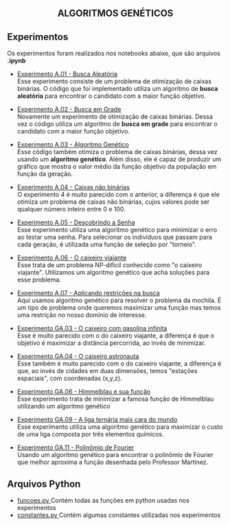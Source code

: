<h2 align="center"> ALGORITMOS GENÉTICOS </h2>

## Experimentos

Os experimentos foram realizados nos notebooks abaixo, que são arquivos **.ipynb** <br>
- <a href="https://github.com/Karl-Marcos/Redes_Neurais_1S23/blob/main/AlgoritmosGeneticos/experimento%20A.01%20-%20busca%20aleatoria.ipynb">Experimento A.01 - Busca Aleatória </a> <br>
Esse experimento consiste de um problema de otimização de caixas binárias. O código que foi implementado utiliza um algoritmo de **busca aleatória** para encontrar o candidato com a maior função objetivo.

- <a href="https://github.com/Karl-Marcos/Redes_Neurais_1S23/blob/main/AlgoritmosGeneticos/experimento%20A.02%20-%20busca%20em%20grade.ipynb">Experimento A.02 - Busca em Grade </a> <br>
Novamente um experimento de otimização de caixas binárias. Dessa vez o código utiliza um algoritmo de **busca em grade** para encontrar o candidato com a maior função objetivo.

- <a href="https://github.com/Karl-Marcos/Redes_Neurais_1S23/blob/main/AlgoritmosGeneticos/experimento%20A.03%20-%20algoritmo%20genetico.ipynb">Experimento A.03 - Algoritmo Genético </a> <br>
Esse código também otimiza o problema de caixas binárias, dessa vez usando um **algoritmo genético**. Além disso, ele é capaz de produzir um gráfico que mostra o valor médio da função objetivo da população em função da geração.

- <a href="https://github.com/Karl-Marcos/Redes_Neurais_1S23/blob/main/AlgoritmosGeneticos/experimento%20A.04%20-%20caixas%20nao-binarias.ipynb">Experimento A.04 - Caixas não binárias </a> <br>
O experimento 4 é muito parecido com o anterior, a diferença é que ele otimiza um problema de caixas não binárias, cujos valores pode ser qualquer número inteiro entre 0 e 100.

- <a href="https://github.com/Karl-Marcos/Redes_Neurais_1S23/blob/main/AlgoritmosGeneticos/experimento%20A.05%20-%20descobrindo%20a%20senha.ipynb">Experimento A.05 - Descobrindo a Senha </a> <br>
Esse experimento utiliza uma algoritmo genético para minimizar o erro ao testar uma senha. Para selecionar os indivíduos que passam para cada geração, é utilizada uma função de seleção por "torneio". 

- <a href="https://github.com/Karl-Marcos/Redes_Neurais_1S23/blob/main/AlgoritmosGeneticos/experimento%20A.06%20-%20o%20caixeiro%20viajante.ipynb">Experimento A.06 - O caixeiro viajante </a> <br>
Esse trata de um problema NP-difícil conhecido como "o caixeiro viajante". Utilizamos um algoritmo genético que acha soluções para esse problema. 

- <a href="https://github.com/Karl-Marcos/Redes_Neurais_1S23/blob/main/AlgoritmosGeneticos/experimento%20A.07%20-%20aplicando%20restricoes.ipynb">Experimento A.07 - Aplicando restrições na busca </a> <br>
Aqui usamos algoritmo genético para resolver o problema da mochila. É um tipo de problema onde queremos maximizar uma função mas temos uma restrição no nosso domínio de interesse.

- <a href="https://github.com/Karl-Marcos/Redes_Neurais_1S23/blob/main/AlgoritmosGeneticos/experimento%20GA.03%20-%20caixeiro%20com%20gasolina%20infinita.ipynb">Experimento GA.03 - O caixeiro com gasolina infinita </a> <br>
Esse é muito parecido com o do caixeiro viajante, a diferença é que o objetivo é maximizar a distância percorrida, ao invés de minimizar.

- <a href="https://github.com/Karl-Marcos/Redes_Neurais_1S23/blob/main/AlgoritmosGeneticos/experimento%20GA.04%20-%20caixeiro%20astronauta.ipynb">Experimento GA.04 - O caixeiro astronauta </a> <br>
Esse também é muito parecido com o do caixeiro viajante, a diferença é que, ao invés de cidades em duas dimensões, temos "estações espaciais", com coordenadas (x,y,z).

- <a href="https://github.com/Karl-Marcos/Redes_Neurais_1S23/blob/main/AlgoritmosGeneticos/experimento%20GA.06%20-%20Himmelblau%20e%20sua%20funcao.ipynb">Experimento GA.06 - Himmelblau e sua função </a> <br>
Esse experimento trata de minimizar a famosa função de Himmelblau utilizando um algoritmo genético

- <a href="https://github.com/Karl-Marcos/Redes_Neurais_1S23/blob/main/AlgoritmosGeneticos/experimento%20GA.09%20-%20liga%20ternaria%20mais%20cara.ipynb">Experimento GA.09 - A liga ternária mais cara do mundo </a> <br>
Esse experimento utiliza uma algoritmo genético para maximizar o custo de uma liga composta por três elementos químicos.

- <a href="https://github.com/Karl-Marcos/Redes_Neurais_1S23/blob/main/AlgoritmosGeneticos/experimento%20GA.11%20-%20experimento%20que%20eu%20escolhi.ipynb" >Experimento GA.11 - Polinômio de Fourier </a> <br>
Usando um algoritmo genético para encontrar o polinômio de Fourier que melhor aproxima a função desenhada pelo Professor Martínez.

## Arquivos Python <br>

 - <a href="https://github.com/Karl-Marcos/Redes_Neurais_1S23/blob/main/AlgoritmosGeneticos/funcoes.py"> funcoes.py </a> Contém todas as funções em python usadas nos experimentos <br>
 - <a href="https://github.com/Karl-Marcos/Redes_Neurais_1S23/blob/main/AlgoritmosGeneticos/constantes.py"> constantes.py </a> Contém algumas constantes utilizadas nos experimentos
